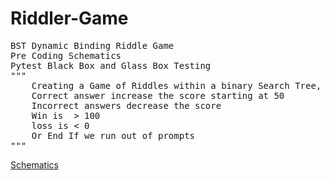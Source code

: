 # Riddler-Game
<pre>
BST Dynamic Binding Riddle Game
Pre Coding Schematics
Pytest Black Box and Glass Box Testing
"""
    Creating a Game of Riddles within a binary Search Tree,
    Correct answer increase the score starting at 50
    Incorrect answers decrease the score
    Win is  > 100
    loss is < 0
    Or End If we run out of prompts
"""
</pre>

[Schematics](https://github.com/KeatonSpiller/Riddler-Game/blob/main/prog4-5Schematic.drawio.png)

